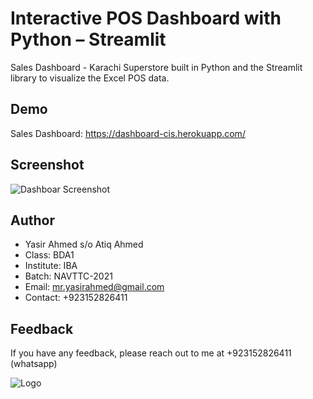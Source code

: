 
# Interactive POS Dashboard with Python – Streamlit

Sales Dashboard - Karachi Superstore built in Python and the Streamlit library to visualize the Excel POS data.

## Demo
Sales Dashboard: https://dashboard-cis.herokuapp.com/

## Screenshot

![Dashboar Screenshot](https://www.linkpicture.com/q/Screenshot-2021-12-22-153120.png)


## Author

- Yasir Ahmed s/o Atiq Ahmed
- Class: BDA1
- Institute: IBA
- Batch: NAVTTC-2021
- Email: mr.yasirahmed@gmail.com
- Contact: +923152826411



## Feedback

If you have any feedback, please reach out to me at +923152826411 (whatsapp)


![Logo](https://content.screencast.com/users/jubbel3/folders/Snagit/media/c42ea34b-4057-4754-96b0-e8e05c866afb/08.18.2021-19.56.png)

